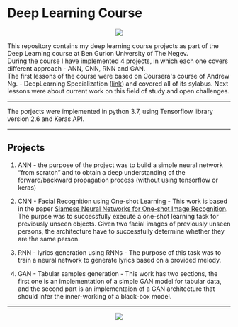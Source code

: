 # Deep Learning Course

<p align="center">
<img src="https://www.cognex.com/library/media/blogs/deep-learning-blogs/2019/what-is-deep-learning-large.jpg?sc_lang=en&h=300&w=945&la=en&hash=2701661E1DB5BB88BFB7815323BF9479">
</p>

This repository contains my deep learning course projects as part of the Deep Learning course at Ben Gurion University of The Negev.  </br>
During the course I have implemented 4 projects, in which each one covers different approach - ANN, CNN, RNN and GAN. </br>
The first lessons of the course were based on Coursera's course of Andrew Ng. - DeepLearning Specialization ([link](https://www.coursera.org/specializations/deep-learning)) and covered all of its sylabus. Next lessons were about current work on this field of study and open challenges. 

---

The porjects were implemented in python 3.7, using Tensorflow library version 2.6 and Keras API.

---

## Projects
1. ANN - the purpose of the project was to build a simple neural network “from scratch” and to obtain a deep understanding of the forward/backward propagation process (without using tensorflow or keras)

2. CNN - Facial Recognition using One-shot Learning - This work is based in the paper [Siamese Neural Networks for One-shot Image Recognition](https://www.cs.cmu.edu/~rsalakhu/papers/oneshot1.pdf). The purpse was to successfully execute a one-shot learning task for previously unseen objects. Given two facial images of previously unseen persons, the architecture have to successfully determine whether they are the same person.

3. RNN - lyrics generation using RNNs - The purpose of this task was to train a neural network to generate lyrics based on a provided melody.

4. GAN - Tabular samples generation - This work has two sections, the first one is an implementation of a simple GAN model for tabular data, and the second part is an implementaion of a GAN architecture that should infer the inner-working of a black-box model.  

---

<p align="center">
<img src="https://cdn4.euraxess.org/sites/default/files/migration/euraxess_service_centre/bgu-white.png">
</p>
